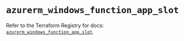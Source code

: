 # `azurerm_windows_function_app_slot`

Refer to the Terraform Registry for docs: [`azurerm_windows_function_app_slot`](https://registry.terraform.io/providers/hashicorp/azurerm/4.5.0/docs/resources/windows_function_app_slot).
